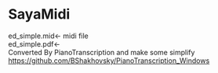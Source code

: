 # SayaMidi
ed_simple.mid<- midi file <br/>
ed_simple.pdf<- 
<br/>
Converted By PianoTranscription and make some simplify<br/>
https://github.com/BShakhovsky/PianoTranscription_Windows
